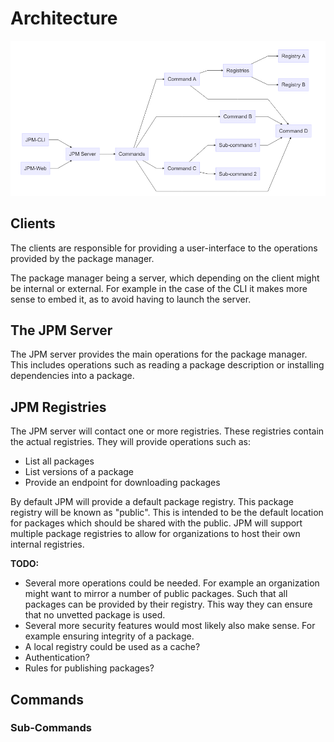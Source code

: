 # Architecture

![](architecture.png)

## Clients

The clients are responsible for providing a user-interface to the operations
provided by the package manager.

The package manager being a server, which depending on the client might be
internal or external. For example in the case of the CLI it makes more sense to
embed it, as to avoid having to launch the server.

## The JPM Server

The JPM server provides the main operations for the package manager. This
includes operations such as reading a package description or installing
dependencies into a package.

## JPM Registries

The JPM server will contact one or more registries. These registries contain the
actual registries. They will provide operations such as:

  - List all packages
  - List versions of a package
  - Provide an endpoint for downloading packages

By default JPM will provide a default package registry. This package registry
will be known as "public". This is intended to be the default location for
packages which should be shared with the public. JPM will support multiple
package registries to allow for organizations to host their own internal
registries.

__TODO:__

  - Several more operations could be needed. For example an organization might
    want to mirror a number of public packages. Such that all packages can be
    provided by their registry. This way they can ensure that no unvetted
    package is used.
  - Several more security features would most likely also make sense. For
    example ensuring integrity of a package.
  - A local registry could be used as a cache?
  - Authentication?
  - Rules for publishing packages?

## Commands



### Sub-Commands

